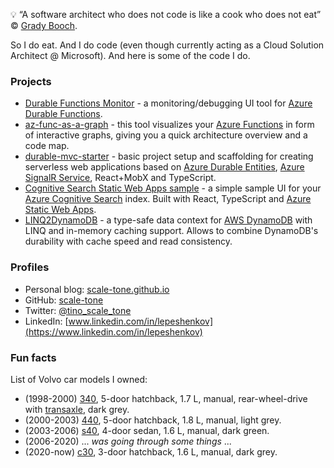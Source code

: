 💡 “A software architect who does not code is like a cook who does not eat” © [Grady Booch](https://en.wikipedia.org/wiki/Grady_Booch).

So I do eat. And I do code (even though currently acting as a Cloud Solution Architect @ Microsoft). And here is some of the code I do.

### Projects
- [Durable Functions Monitor](https://github.com/scale-tone/DurableFunctionsMonitor#durable-functions-monitor) - a monitoring/debugging UI tool for [Azure Durable Functions](https://docs.microsoft.com/en-us/azure/azure-functions/durable/durable-functions-overview).
- [az-func-as-a-graph](https://github.com/scale-tone/az-func-as-a-graph) - this tool visualizes your [Azure Functions](https://docs.microsoft.com/en-us/azure/azure-functions/functions-overview) in form of interactive graphs, giving you a quick architecture overview and a code map.
- [durable-mvc-starter](https://github.com/scale-tone/durable-mvc-starter) - basic project setup and scaffolding for creating serverless web applications based on [Azure Durable Entities](https://docs.microsoft.com/en-us/azure/azure-functions/durable/durable-functions-entities), [Azure SignalR Service](https://docs.microsoft.com/en-us/azure/azure-signalr/signalr-overview), React+MobX and TypeScript.
- [Cognitive Search Static Web Apps sample](https://github.com/scale-tone/cognitive-search-static-web-apps-sample-ui) - a simple sample UI for your [Azure Cognitive Search](https://docs.microsoft.com/en-us/azure/search/search-what-is-azure-search) index. Built with React, TypeScript and [Azure Static Web Apps](https://docs.microsoft.com/en-us/azure/static-web-apps/overview).
- [LINQ2DynamoDB](https://github.com/scale-tone/linq2dynamodb) - a type-safe data context for [AWS DynamoDB](https://docs.aws.amazon.com/amazondynamodb/latest/developerguide/Introduction.html) with LINQ and in-memory caching support. Allows to combine DynamoDB's durability with cache speed and read consistency.

### Profiles
- Personal blog: [scale-tone.github.io](https://scale-tone.github.io/)
- GitHub: [scale-tone](https://github.com/scale-tone)
- Twitter: [@tino_scale_tone](https://twitter.com/tino_scale_tone)
- LinkedIn: [www.linkedin.com/in/lepeshenkov](https://www.linkedin.com/in/lepeshenkov)

### Fun facts

List of Volvo car models I owned:
- (1998-2000) [340](https://en.wikipedia.org/wiki/Volvo_300_Series), 5-door hatchback, 1.7 L, manual, rear-wheel-drive with [transaxle](https://en.wikipedia.org/wiki/Transaxle), dark grey.
- (2000-2003) [440](https://en.wikipedia.org/wiki/Volvo_440/460), 5-door hatchback, 1.8 L, manual, light grey.
- (2003-2006) [s40](https://en.wikipedia.org/wiki/Volvo_S40), 4-door sedan, 1.6 L, manual, dark green.
- (2006-2020) ... *was going through some things* ...
- (2020-now)  [c30](https://en.wikipedia.org/wiki/Volvo_C30), 3-door hatchback, 1.6 L, manual, dark grey. 

<!--
**scale-tone/scale-tone** is a ✨ _special_ ✨ repository because its `README.md` (this file) appears on your GitHub profile.

Here are some ideas to get you started:

- 🔭 I’m currently working on ...
- 🌱 I’m currently learning ...
- 👯 I’m looking to collaborate on ...
- 🤔 I’m looking for help with ...
- 💬 Ask me about ...
- 📫 How to reach me: ...
- 😄 Pronouns: ...
- ⚡ Fun fact: ...
-->
